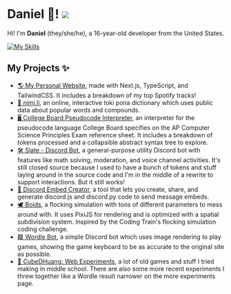 # Daniel 👋! <img src="https://komarev.com/ghpvc/?username=cubedhuang&color=15171a">

Hi! I'm **Daniel** (they/she/he), a 16-year-old developer from the United States.

[![My Skills](https://skillicons.dev/icons?theme=dark&i=ts,js,svelte,html,css,rust,vscode,tailwind,github,nextjs,react,mongodb,nodejs)](https://skillicons.dev)

## My Projects ✨

- [🌎 My Personal Website](https://dan.onl), made with Next.js, TypeScript, and TailwindCSS. It includes a breakdown of my top Spotify tracks!
- [📖 nimi.li](https://nimi.li), an online, interactive toki pona dictionary which uses public data about popular words and compounds.
- [🖥️ College Board Pseudocode Interpreter](https://board.dan.onl), an interpreter for the pseudocode language College Board specifies on the AP Computer Science Principles Exam reference sheet. It includes a breakdown of tokens processed and a collapsible abstract syntax tree to explore.
- [🛠️ Slate - Discord Bot](https://slate.dan.onl), a general-purpose utility Discord bot with features like math solving, moderation, and voice channel activities. It's still closed source because I used to have a bunch of tokens and stuff laying around in the source code and I'm in the middle of a rewrite to support interactions. But it still works!
- [📓 Discord Embed Creator](https://embed.dan.onl), a tool that lets you create, share, and generate discord.js and discord.py code to send message embeds.
- [🕊️ Boids](https://boids.cubedhuang.com), a flocking simulation with tons of different parameters to mess around with. It uses PixiJS for rendering and is optimized with a spatial subdivision system. Inspired by the Coding Train's flocking simulation coding challenge.
- [🟩 Wordle Bot](https://github.com/cubedhuang/wordle-bot), a simple Discord bot which uses image rendering to play games, showing the game keyboard to be as accurate to the original site as possible.
- [🧪 CubeDHuang: Web Experiments](https://cubedhuang.com), a lot of old games and stuff I tried making in middle school. There are also some more recent experiments I threw together like a Wordle result narrower on the more experiments page.

<!--
**cubedhuang/cubedhuang** is a ✨ _special_ ✨ repository because its `README.md` (this file) appears on your GitHub profile.

Here are some ideas to get you started:

- 🔭 I’m currently working on ...
- 🌱 I’m currently learning ...
- 👯 I’m looking to collaborate on ...
- 🤔 I’m looking for help with ...
- 💬 Ask me about ...
- 📫 How to reach me: ...
- 😄 Pronouns: ...
- ⚡ Fun fact: ...
-->

